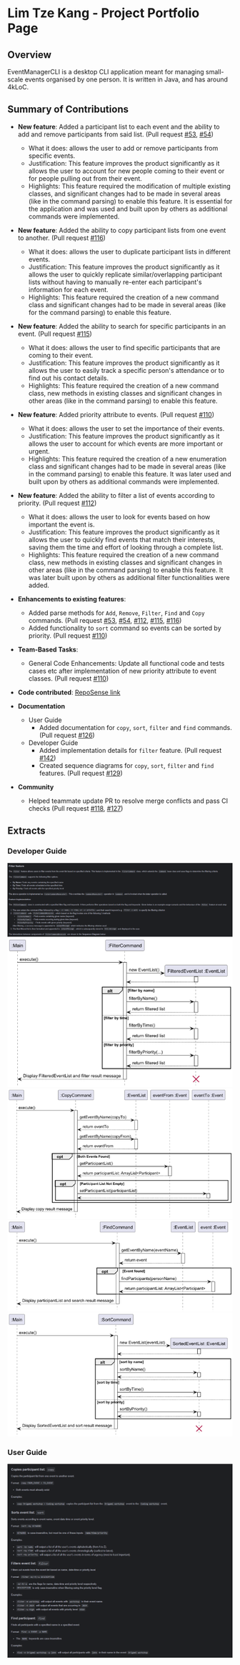 
# Lim Tze Kang - Project Portfolio Page

## Overview
EventManagerCLI is a desktop CLI application meant for managing small-scale events organised by one person. It is written in Java, and has around 4kLoC.

## Summary of Contributions
* **New feature**: Added a participant list to each event and the ability to add and remove participants from said list. (Pull request [#53](https://github.com/AY2425S1-CS2113-W13-3/tp/pull/53), [#54](https://github.com/AY2425S1-CS2113-W13-3/tp/pull/54))
  * What it does: allows the user to add or remove participants from specific events.
  * Justification: This feature improves the product significantly as it allows the user to account for new people coming to their event or for people pulling out from their event.
  * Highlights: This feature required the modification of multiple existing classes, and significant changes had to be made in several areas (like in the command parsing) to enable this feature. It is essential for the application and was used and built upon by others as additional commands were implemented.


* **New feature**: Added the ability to copy participant lists from one event to another. (Pull request [#116](https://github.com/AY2425S1-CS2113-W13-3/tp/pull/116))
  * What it does: allows the user to duplicate participant lists in different events.
  * Justification: This feature improves the product significantly as it allows the user to quickly replicate similar/overlapping participant lists without having to manually re-enter each participant's information for each event.
  * Highlights: This feature required the creation of a new command class and significant changes had to be made in several areas (like for the command parsing) to enable this feature.


* **New feature**: Added the ability to search for specific participants in an event. (Pull request [#115](https://github.com/AY2425S1-CS2113-W13-3/tp/pull/115))
  * What it does: allows the user to find specific participants that are coming to their event.
  * Justification: This feature improves the product significantly as it allows the user to easily track a specific person's attendance or to find out his contact details.
  * Highlights: This feature required the creation of a new command class, new methods in existing classes and significant changes in other areas (like in the command parsing) to enable this feature.


* **New feature**: Added priority attribute to events. (Pull request [#110](https://github.com/AY2425S1-CS2113-W13-3/tp/pull/110))
  * What it does: allows the user to set the importance of their events.
  * Justification: This feature improves the product significantly as it allows the user to account for which events are more important or urgent.
  * Highlights: This feature required the creation of a new enumeration class and significant changes had to be made in several areas (like in the command parsing) to enable this feature. It was later used and built upon by others as additional commands were implemented.


* **New feature**: Added the ability to filter a list of events according to priority. (Pull request [#112](https://github.com/AY2425S1-CS2113-W13-3/tp/pull/112))
  * What it does: allows the user to look for events based on how important the event is.
  * Justification: This feature improves the product significantly as it allows the user to quickly find events that match their interests, saving them the time and effort of looking through a complete list.
  * Highlights: This feature required the creation of a new command class, new methods in existing classes and significant changes in other areas (like in the command parsing) to enable this feature. It was later built upon by others as additional filter functionalities were added.


* **Enhancements to existing features**:
  * Added parse methods for `Add`, `Remove`, `Filter`, `Find` and `Copy` commands.  (Pull request [#53](https://github.com/AY2425S1-CS2113-W13-3/tp/pull/53), [#54](https://github.com/AY2425S1-CS2113-W13-3/tp/pull/54), [#112](https://github.com/AY2425S1-CS2113-W13-3/tp/pull/112), [#115](https://github.com/AY2425S1-CS2113-W13-3/tp/pull/115), [#116](https://github.com/AY2425S1-CS2113-W13-3/tp/pull/116))
  * Added functionality to `sort` command so events can be sorted by priority. (Pull request [#110](https://github.com/AY2425S1-CS2113-W13-3/tp/pull/110))


* **Team-Based Tasks**:
  * General Code Enhancements: Update all functional code and tests cases etc after implementation of new priority attribute to event classes. (Pull request [#110](https://github.com/AY2425S1-CS2113-W13-3/tp/pull/110))


* **Code contributed**: [RepoSense link](https://nus-cs2113-ay2425s1.github.io/tp-dashboard/?search=LTK&sort=groupTitle&sortWithin=title&timeframe=commit&mergegroup=&groupSelect=groupByRepos&breakdown=true&checkedFileTypes=docs~functional-code~test-code~other&since=2024-09-20&tabOpen=true&tabType=authorship&tabAuthor=LTK-1606&tabRepo=AY2425S1-CS2113-W13-3%2Ftp%5Bmaster%5D&authorshipIsMergeGroup=false&authorshipFileTypes=docs~functional-code~test-code&authorshipIsBinaryFileTypeChecked=false&authorshipIsIgnoredFilesChecked=false)


* **Documentation**
  * User Guide
    * Added documentation for `copy`, `sort`, `filter` and `find` commands. (Pull request [#126](https://github.com/AY2425S1-CS2113-W13-3/tp/pull/126))
  * Developer Guide
    * Added implementation details for `filter` feature. (Pull request [#142](https://github.com/AY2425S1-CS2113-W13-3/tp/pull/142))
    * Created sequence diagrams for `copy`, `sort`, `filter` and `find` features. (Pull request [#129](https://github.com/AY2425S1-CS2113-W13-3/tp/pull/129))
 
     
* **Community**
  * Helped teammate update PR to resolve merge conflicts and pass CI checks (Pull request [#118](https://github.com/AY2425S1-CS2113-W13-3/tp/pull/118), [#127](https://github.com/AY2425S1-CS2113-W13-3/tp/pull/127))

## Extracts

### Developer Guide
<img src="screenshots/FilterFeatureScreenshot.png" alt="Filter Feature Extract Screenshot">
<img src="screenshots/FilterSequenceScreenshot.png" alt="Filter Command Sequence Diagram Screenshot">
<img src="screenshots/CopySequenceScreenshot.png" alt="Copy Command Sequence Diagram Screenshot">
<img src="screenshots/FindSequenceScreenshot.png" alt="Find Command Sequence Diagram Screenshot">
<img src="screenshots/SortSequenceScreenshot.png" alt="Sort Command Sequence Diagram Screenshot">

### User Guide
<img src="screenshots/TKUserGuideScreenshot.png" alt="Copy, Find, Filter, Sort Commands User Guide Screenshot">
